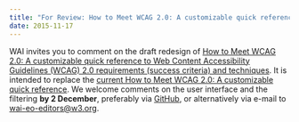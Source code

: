 ```yaml
---
title: "For Review: How to Meet WCAG 2.0: A customizable quick reference"
date: 2015-11-17
---
```

<p>WAI invites you to comment on the draft redesign of <a href="http://w3c.github.io/wai-wcag-quickref/">How to Meet WCAG 2.0: A customizable quick reference to Web Content Accessibility Guidelines (WCAG) 2.0 requirements (success criteria) and techniques</a>. It is intended to replace the <a href="https://www.w3.org/WAI/WCAG20/quickref/">current How to Meet WCAG 2.0: A customizable quick reference</a>. We welcome comments on the user interface and the filtering <strong>by 2 December</strong>, preferably via <a href="https://github.com/w3c/wai-quick-start/issues/new">GitHub</a>, or alternatively via e-mail to <a href="mailto:wai-eo-editors@w3.org">wai-eo-editors@w3.org</a>. </p>